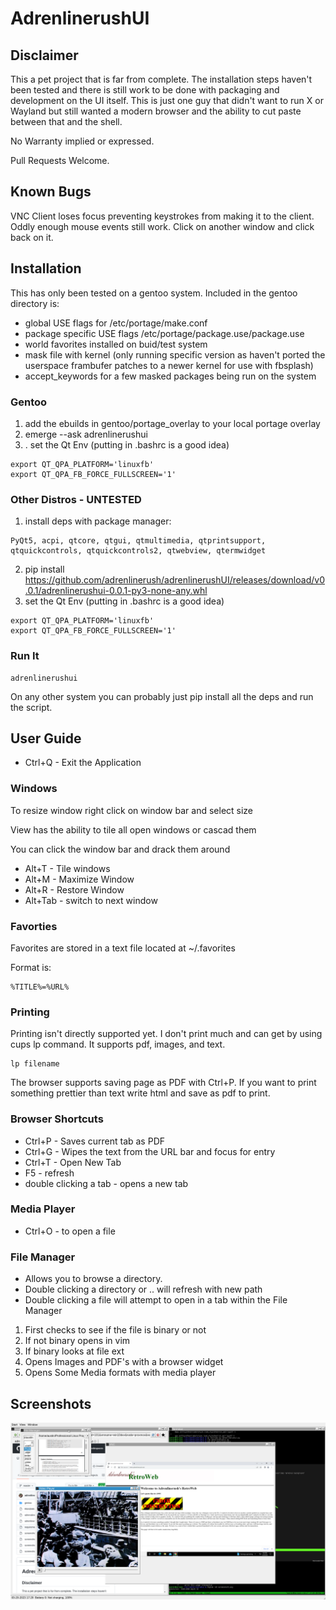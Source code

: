 # AdrenlinerushUI

## Disclaimer

This a pet project that is far from complete.  The installation steps haven't been tested and there is still work to be done with packaging and development on the UI itself.  This is just one guy that didn't want to run X or Wayland but still wanted a modern browser and the ability to cut paste between that and the shell.

No Warranty implied or expressed.  

Pull Requests Welcome.

## Known Bugs

VNC Client loses focus preventing keystrokes from making it to the client.  Oddly enough mouse events still work.  Click on another window and click back on it.

## Installation

This has only been tested on a gentoo system.  Included in the gentoo directory is:

- global USE flags for /etc/portage/make.conf
- package specific USE flags /etc/portage/package.use/package.use
- world favorites installed on buid/test system
- mask file with kernel (only running specific version as haven't ported the userspace frambufer patches to a newer kernel for use with fbsplash)
- accept_keywords for a few masked packages being run on the system


### Gentoo

1. add the ebuilds in gentoo/portage_overlay to your local portage overlay
2. emerge --ask adrenlinerushui
3. . set the Qt Env (putting in .bashrc is a good idea)
```
export QT_QPA_PLATFORM='linuxfb'
export QT_QPA_FB_FORCE_FULLSCREEN='1'
```

### Other Distros - UNTESTED

1. install deps with package manager:
```
PyQt5, acpi, qtcore, qtgui, qtmultimedia, qtprintsupport, qtquickcontrols, qtquickcontrols2, qtwebview, qtermwidget
```
2. pip install https://github.com/adrenlinerush/adrenlinerushUI/releases/download/v0.0.1/adrenlinerushui-0.0.1-py3-none-any.whl
3. set the Qt Env (putting in .bashrc is a good idea)
```
export QT_QPA_PLATFORM='linuxfb'
export QT_QPA_FB_FORCE_FULLSCREEN='1'
```

### Run It

```
adrenlinerushui
```

On any other system you can probably just pip install all the deps and run the script.

## User Guide

- Ctrl+Q - Exit the Application

### Windows

To resize window right click on window bar and select size

View has the ability to tile all open windows or cascad them

You can click the window bar and drack them around

- Alt+T - Tile windows
- Alt+M - Maximize Window
- Alt+R - Restore Window
- Alt+Tab - switch to next window

### Favorties

Favorites are stored in a text file located at ~/.favorites

Format is:
```
%TITLE%=%URL%
```
### Printing

Printing isn't directly supported yet.  I don't print much and can get by using cups lp command.  It supports pdf, images, and text.
```
lp filename
```

The browser supports saving page as PDF with Ctrl+P.  If you want to print something prettier than text write html and save as pdf to print.

### Browser Shortcuts

- Ctrl+P - Saves current tab as PDF
- Ctrl+G - Wipes the text from the URL bar and focus for entry
- Ctrl+T - Open New Tab
- F5 - refresh
- double clicking a tab - opens a new tab

### Media Player

- Ctrl+O - to open a file

### File Manager 

- Allows you to browse a directory.
- Double clicking a directory or .. will refresh with new path
- Double clicking a file will attempt to open in a tab within the File Manager
1. First checks to see if the file is binary or not
2. If not binary opens in vim
3. If binary looks at file ext
4. Opens Images and PDF's with a browser widget
5. Opens Some Media formats with media player


## Screenshots

![Screenshot 5](screenshot5.png)
